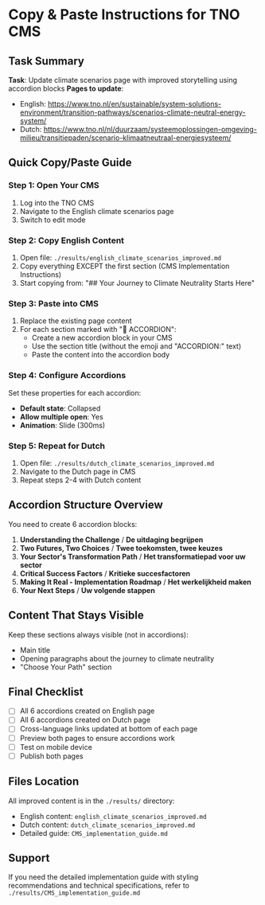 # Copy & Paste Instructions for TNO CMS

## Task Summary
**Task**: Update climate scenarios page with improved storytelling using accordion blocks
**Pages to update**:
- English: https://www.tno.nl/en/sustainable/system-solutions-environment/transition-pathways/scenarios-climate-neutral-energy-system/
- Dutch: https://www.tno.nl/nl/duurzaam/systeemoplossingen-omgeving-milieu/transitiepaden/scenario-klimaatneutraal-energiesysteem/

## Quick Copy/Paste Guide

### Step 1: Open Your CMS
1. Log into the TNO CMS
2. Navigate to the English climate scenarios page
3. Switch to edit mode

### Step 2: Copy English Content
1. Open file: `./results/english_climate_scenarios_improved.md`
2. Copy everything EXCEPT the first section (CMS Implementation Instructions)
3. Start copying from: "## Your Journey to Climate Neutrality Starts Here"

### Step 3: Paste into CMS
1. Replace the existing page content
2. For each section marked with "🔽 ACCORDION":
   - Create a new accordion block in your CMS
   - Use the section title (without the emoji and "ACCORDION:" text)
   - Paste the content into the accordion body

### Step 4: Configure Accordions
Set these properties for each accordion:
- **Default state**: Collapsed
- **Allow multiple open**: Yes
- **Animation**: Slide (300ms)

### Step 5: Repeat for Dutch
1. Open file: `./results/dutch_climate_scenarios_improved.md`
2. Navigate to the Dutch page in CMS
3. Repeat steps 2-4 with Dutch content

## Accordion Structure Overview

You need to create 6 accordion blocks:

1. **Understanding the Challenge** / **De uitdaging begrijpen**
2. **Two Futures, Two Choices** / **Twee toekomsten, twee keuzes**
3. **Your Sector's Transformation Path** / **Het transformatiepad voor uw sector**
4. **Critical Success Factors** / **Kritieke succesfactoren**
5. **Making It Real - Implementation Roadmap** / **Het werkelijkheid maken**
6. **Your Next Steps** / **Uw volgende stappen**

## Content That Stays Visible
Keep these sections always visible (not in accordions):
- Main title
- Opening paragraphs about the journey to climate neutrality
- "Choose Your Path" section

## Final Checklist
- [ ] All 6 accordions created on English page
- [ ] All 6 accordions created on Dutch page
- [ ] Cross-language links updated at bottom of each page
- [ ] Preview both pages to ensure accordions work
- [ ] Test on mobile device
- [ ] Publish both pages

## Files Location
All improved content is in the `./results/` directory:
- English content: `english_climate_scenarios_improved.md`
- Dutch content: `dutch_climate_scenarios_improved.md`
- Detailed guide: `CMS_implementation_guide.md`

## Support
If you need the detailed implementation guide with styling recommendations and technical specifications, refer to `./results/CMS_implementation_guide.md`